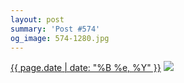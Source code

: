 ```yaml
---
layout: post
summary: 'Post #574'
og_image: 574-1280.jpg
---
```


<p>
  <time><a href="/574">{{ page.date | date: "%B %e, %Y" }}</a></time>
  <a href="/574"><img src="{{ site.assets_url }}/574-640.jpg" srcset="{{ site.assets_url }}/574-320.jpg 320w, {{ site.assets_url }}/574-640.jpg 640w, {{ site.assets_url }}/574-960.jpg 960w, {{ site.assets_url }}/574-1280.jpg 1280w" sizes="(min-width: 700px) 50vw, calc(100vw - 2rem)" /></a>
</p>
